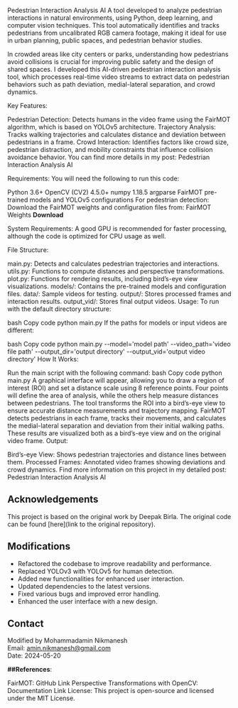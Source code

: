 Pedestrian Interaction Analysis AI
A tool developed to analyze pedestrian interactions in natural environments, using Python, deep learning, and computer vision techniques. This tool automatically identifies and tracks pedestrians from uncalibrated RGB camera footage, making it ideal for use in urban planning, public spaces, and pedestrian behavior studies.

In crowded areas like city centers or parks, understanding how pedestrians avoid collisions is crucial for improving public safety and the design of shared spaces. I developed this AI-driven pedestrian interaction analysis tool, which processes real-time video streams to extract data on pedestrian behaviors such as path deviation, medial-lateral separation, and crowd dynamics.

Key Features:

Pedestrian Detection: Detects humans in the video frame using the FairMOT algorithm, which is based on YOLOv5 architecture.
Trajectory Analysis: Tracks walking trajectories and calculates distance and deviation between pedestrians in a frame.
Crowd Interaction: Identifies factors like crowd size, pedestrian distraction, and mobility constraints that influence collision avoidance behavior.
You can find more details in my post: Pedestrian Interaction Analysis AI


Requirements:
You will need the following to run this code:

Python 3.6+
OpenCV (CV2) 4.5.0+
numpy 1.18.5
argparse
FairMOT pre-trained models and YOLOv5 configurations
For pedestrian detection:
Download the FairMOT weights and configuration files from:
FairMOT Weights **Download**

System Requirements:
A good GPU is recommended for faster processing, although the code is optimized for CPU usage as well.

File Structure:

main.py: Detects and calculates pedestrian trajectories and interactions.
utils.py: Functions to compute distances and perspective transformations.
plot.py: Functions for rendering results, including bird’s-eye view visualizations.
models/: Contains the pre-trained models and configuration files.
data/: Sample videos for testing.
output/: Stores processed frames and interaction results.
output_vid/: Stores final output videos.
Usage: To run with the default directory structure:

bash
Copy code
python main.py
If the paths for models or input videos are different:

bash
Copy code
python main.py --model='model path' --video_path='video file path' --output_dir='output directory' --output_vid='output video directory'
How It Works:

Run the main script with the following command:
bash
Copy code
python main.py
A graphical interface will appear, allowing you to draw a region of interest (ROI) and set a distance scale using 8 reference points. Four points will define the area of analysis, while the others help measure distances between pedestrians.
The tool transforms the ROI into a bird’s-eye view to ensure accurate distance measurements and trajectory mapping.
FairMOT detects pedestrians in each frame, tracks their movements, and calculates the medial-lateral separation and deviation from their initial walking paths. These results are visualized both as a bird’s-eye view and on the original video frame.
Output:

Bird’s-eye View: Shows pedestrian trajectories and distance lines between them.
Processed Frames: Annotated video frames showing deviations and crowd dynamics.
Find more information on this project in my detailed post: Pedestrian Interaction Analysis AI




## Acknowledgements

This project is based on the original work by Deepak Birla. The original code can be found [here](link to the original repository).

## Modifications

- Refactored the codebase to improve readability and performance.
- Replaced YOLOv3 with YOLOv5 for human detection.
- Added new functionalities for enhanced user interaction.
- Updated dependencies to the latest versions.
- Fixed various bugs and improved error handling.
- Enhanced the user interface with a new design.

## Contact

Modified by Mohammadamin Nikmanesh  
Email: amin.nikmanesh@gmail.com  
Date: 2024-05-20

**##References**:

FairMOT: GitHub Link
Perspective Transformations with OpenCV: Documentation Link
License:
This project is open-source and licensed under the MIT License.
